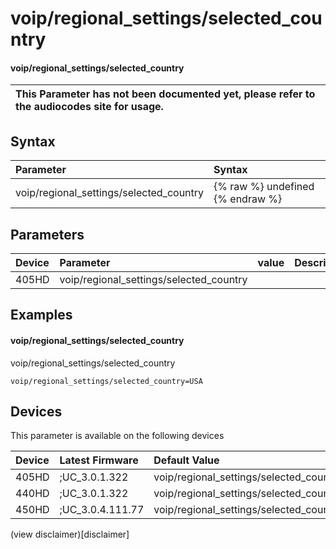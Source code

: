 ﻿---
description: voip/regional_settings/selected_country
search:
    keywords: ['voip','regional_settings','selected_country']
---

# voip/regional_settings/selected_country

#### voip/regional_settings/selected_country


| This Parameter has not been documented yet, please refer to the audiocodes site for usage.  |
| :--- |

## Syntax
| Parameter | Syntax |
| :--- | :--- |
|voip/regional_settings/selected_country | {% raw %} undefined {% endraw %} |

## Parameters
|Device|Parameter|value|Description|
|:---|:---|:---|:---|
| 405HD | voip/regional_settings/selected_country |  |  |

## Examples
#### voip/regional_settings/selected_country

voip/regional_settings/selected_country

```
voip/regional_settings/selected_country=USA
```

## Devices
This parameter is available on the following devices

| Device | Latest Firmware | Default Value |
|:---|:---|:---|
| 405HD | ;UC_3.0.1.322 | voip/regional_settings/selected_country=USA 
| 440HD | ;UC_3.0.1.322 | voip/regional_settings/selected_country=USA 
| 450HD | ;UC_3.0.4.111.77 | voip/regional_settings/selected_country=USA 

(view disclaimer)[disclaimer]
